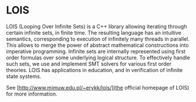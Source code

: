 # LOIS

LOIS (Looping Over Infinite Sets) is a C++ library allowing iterating through certain
infinite sets, in finite time. 
The resulting language has an intuitive semantics, corresponding to execution of
infinitely many threads in parallel. This allows to merge the power of abstract
mathematical constructions into imperative programming. Infinite sets are internally 
represented using first order formulas over some underlying logical structure. 
To effectively handle such sets, we use and implement SMT solvers for various first
order theories. LOIS has applications in education, and in verification of infinite
state systems.

See [http://www.mimuw.edu.pl/~erykk/lois/](the official homepage of LOIS) for more
information.
